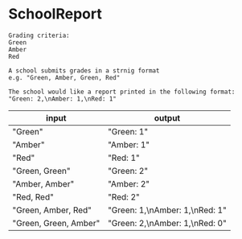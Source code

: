 SchoolReport
============
````
Grading criteria:
Green
Amber
Red

A school submits grades in a strnig format
e.g. "Green, Amber, Green, Red"

The school would like a report printed in the following format:
"Green: 2,\nAmber: 1,\nRed: 1"
````


input                 |      output
----------------------|-----------------------------------
"Green"               |   "Green: 1"
"Amber"               |   "Amber: 1"
"Red"                 |   "Red: 1"
"Green, Green"        |   "Green: 2"
"Amber, Amber"        |   "Amber: 2"
"Red, Red"            |   "Red: 2"
"Green, Amber, Red"   |   "Green: 1,\nAmber: 1,\nRed: 1"
"Green, Green, Amber" |   "Green: 2,\nAmber: 1,\nRed: 0"
